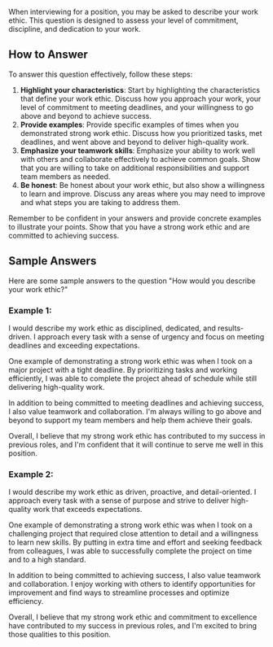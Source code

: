 
When interviewing for a position, you may be asked to describe your work ethic. This question is designed to assess your level of commitment, discipline, and dedication to your work.

How to Answer
-------------

To answer this question effectively, follow these steps:

1. **Highlight your characteristics**: Start by highlighting the characteristics that define your work ethic. Discuss how you approach your work, your level of commitment to meeting deadlines, and your willingness to go above and beyond to achieve success.
2. **Provide examples**: Provide specific examples of times when you demonstrated strong work ethic. Discuss how you prioritized tasks, met deadlines, and went above and beyond to deliver high-quality work.
3. **Emphasize your teamwork skills**: Emphasize your ability to work well with others and collaborate effectively to achieve common goals. Show that you are willing to take on additional responsibilities and support team members as needed.
4. **Be honest**: Be honest about your work ethic, but also show a willingness to learn and improve. Discuss any areas where you may need to improve and what steps you are taking to address them.

Remember to be confident in your answers and provide concrete examples to illustrate your points. Show that you have a strong work ethic and are committed to achieving success.

Sample Answers
--------------

Here are some sample answers to the question "How would you describe your work ethic?"

### Example 1:

I would describe my work ethic as disciplined, dedicated, and results-driven. I approach every task with a sense of urgency and focus on meeting deadlines and exceeding expectations.

One example of demonstrating a strong work ethic was when I took on a major project with a tight deadline. By prioritizing tasks and working efficiently, I was able to complete the project ahead of schedule while still delivering high-quality work.

In addition to being committed to meeting deadlines and achieving success, I also value teamwork and collaboration. I'm always willing to go above and beyond to support my team members and help them achieve their goals.

Overall, I believe that my strong work ethic has contributed to my success in previous roles, and I'm confident that it will continue to serve me well in this position.

### Example 2:

I would describe my work ethic as driven, proactive, and detail-oriented. I approach every task with a sense of purpose and strive to deliver high-quality work that exceeds expectations.

One example of demonstrating a strong work ethic was when I took on a challenging project that required close attention to detail and a willingness to learn new skills. By putting in extra time and effort and seeking feedback from colleagues, I was able to successfully complete the project on time and to a high standard.

In addition to being committed to achieving success, I also value teamwork and collaboration. I enjoy working with others to identify opportunities for improvement and find ways to streamline processes and optimize efficiency.

Overall, I believe that my strong work ethic and commitment to excellence have contributed to my success in previous roles, and I'm excited to bring those qualities to this position.

